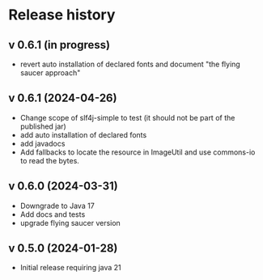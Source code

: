 # Release history

## v 0.6.1 (in progress)
- revert auto installation of declared fonts and document "the flying saucer approach"

## v 0.6.1 (2024-04-26)
- Change scope of slf4j-simple to test (it should not be part of the published jar)
- add auto installation of declared fonts
- add javadocs
- Add fallbacks to locate the resource in ImageUtil and use commons-io to read the bytes.

## v 0.6.0 (2024-03-31)
- Downgrade to Java 17
- Add docs and tests
- upgrade flying saucer version

## v 0.5.0 (2024-01-28)
- Initial release requiring java 21